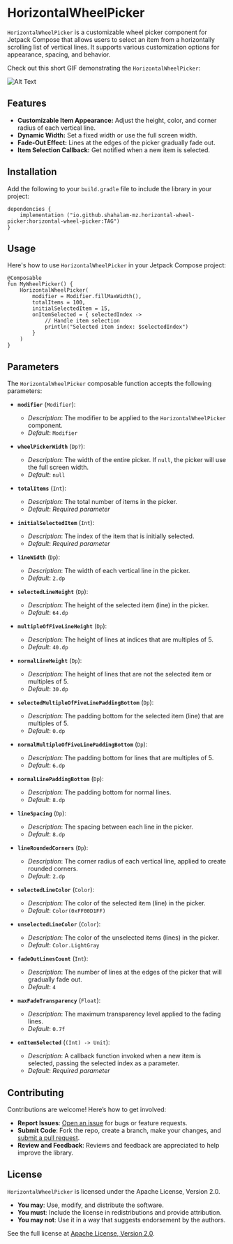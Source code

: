 # HorizontalWheelPicker

`HorizontalWheelPicker` is a customizable wheel picker component for Jetpack Compose that allows
users to select an item from a horizontally scrolling list of vertical lines. It supports various
customization options for appearance, spacing, and behavior.

Check out this short GIF demonstrating the `HorizontalWheelPicker`:

![Alt Text](horizontal-wheel-picker.gif)

## Features

- **Customizable Item Appearance:** Adjust the height, color, and corner radius of each vertical
  line.
- **Dynamic Width:** Set a fixed width or use the full screen width.
- **Fade-Out Effect:** Lines at the edges of the picker gradually fade out.
- **Item Selection Callback:** Get notified when a new item is selected.

## Installation

Add the following to your `build.gradle` file to include the library in your project:

    dependencies {
        implementation ("io.github.shahalam-mz.horizontal-wheel-picker:horizontal-wheel-picker:TAG")
    }

## Usage

Here's how to use `HorizontalWheelPicker` in your Jetpack Compose project:

    @Composable
    fun MyWheelPicker() {
        HorizontalWheelPicker(
            modifier = Modifier.fillMaxWidth(),
            totalItems = 100,
            initialSelectedItem = 15,
            onItemSelected = { selectedIndex ->
                // Handle item selection
                println("Selected item index: $selectedIndex")
            }
        )
    }

## Parameters

The `HorizontalWheelPicker` composable function accepts the following parameters:

- **`modifier`** (`Modifier`):
    - *Description*: The modifier to be applied to the `HorizontalWheelPicker` component.
    - *Default*: `Modifier`

- **`wheelPickerWidth`** (`Dp?`):
    - *Description*: The width of the entire picker. If `null`, the picker will use the full screen width.
    - *Default*: `null`

- **`totalItems`** (`Int`):
    - *Description*: The total number of items in the picker.
    - *Default*: *Required parameter*

- **`initialSelectedItem`** (`Int`):
    - *Description*: The index of the item that is initially selected.
    - *Default*: *Required parameter*

- **`lineWidth`** (`Dp`):
    - *Description*: The width of each vertical line in the picker.
    - *Default*: `2.dp`

- **`selectedLineHeight`** (`Dp`):
    - *Description*: The height of the selected item (line) in the picker.
    - *Default*: `64.dp`

- **`multipleOfFiveLineHeight`** (`Dp`):
    - *Description*: The height of lines at indices that are multiples of 5.
    - *Default*: `40.dp`

- **`normalLineHeight`** (`Dp`):
    - *Description*: The height of lines that are not the selected item or multiples of 5.
    - *Default*: `30.dp`

- **`selectedMultipleOfFiveLinePaddingBottom`** (`Dp`):
    - *Description*: The padding bottom for the selected item (line) that are multiples of 5.
    - *Default*: `0.dp`

- **`normalMultipleOfFiveLinePaddingBottom`** (`Dp`):
    - *Description*: The padding bottom for lines that are multiples of 5.
    - *Default*: `6.dp`

- **`normalLinePaddingBottom`** (`Dp`):
    - *Description*: The padding bottom for normal lines.
    - *Default*: `8.dp`

- **`lineSpacing`** (`Dp`):
    - *Description*: The spacing between each line in the picker.
    - *Default*: `8.dp`

- **`lineRoundedCorners`** (`Dp`):
    - *Description*: The corner radius of each vertical line, applied to create rounded corners.
    - *Default*: `2.dp`

- **`selectedLineColor`** (`Color`):
    - *Description*: The color of the selected item (line) in the picker.
    - *Default*: `Color(0xFF00D1FF)`

- **`unselectedLineColor`** (`Color`):
    - *Description*: The color of the unselected items (lines) in the picker.
    - *Default*: `Color.LightGray`

- **`fadeOutLinesCount`** (`Int`):
    - *Description*: The number of lines at the edges of the picker that will gradually fade out.
    - *Default*: `4`

- **`maxFadeTransparency`** (`Float`):
    - *Description*: The maximum transparency level applied to the fading lines.
    - *Default*: `0.7f`

- **`onItemSelected`** (`(Int) -> Unit`):
    - *Description*: A callback function invoked when a new item is selected, passing the selected index as a parameter.
    - *Default*: *Required parameter*

## Contributing

Contributions are welcome! Here’s how to get involved:

- **Report Issues**: [Open an issue](https://github.com/shahalam-mz/horizontal-wheel-picker/issues) for bugs or feature requests.
- **Submit Code**: Fork the repo, create a branch, make your changes, and [submit a pull request](https://github.com/shahalam-mz/horizontal-wheel-picker/pulls).
- **Review and Feedback**: Reviews and feedback are appreciated to help improve the library.

## License

`HorizontalWheelPicker` is licensed under the Apache License, Version 2.0.

- **You may**: Use, modify, and distribute the software.
- **You must**: Include the license in redistributions and provide attribution.
- **You may not**: Use it in a way that suggests endorsement by the authors.

See the full license at [Apache License, Version 2.0](http://www.apache.org/licenses/LICENSE-2.0).
